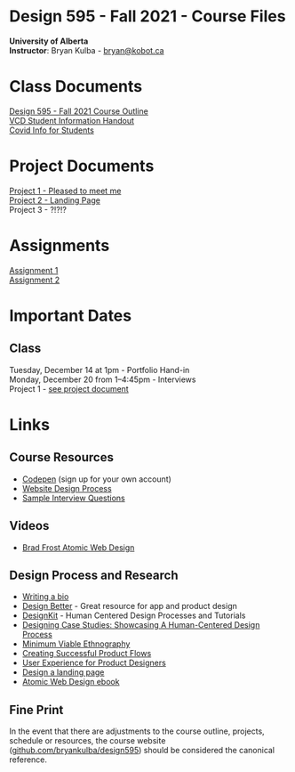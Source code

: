 # Design 595 - Fall 2021 - Course Files

**University of Alberta**  
**Instructor**: Bryan Kulba - [bryan@kobot.ca](mailto:bryan@kobot.ca)  

# Class Documents
[Design 595 - Fall 2021 Course Outline](Design_595_Outline.md)   
[VCD Student Information Handout](VCD_handout.pdf)   
[Covid Info for Students](fall-2021-guide-on-campus-students.pdf)  

# Project Documents
[Project 1 - Pleased to meet me](Design_595-Project_1-Pleased_to_Meet_Me.md)    
[Project 2 - Landing Page](Design_595-Project_2-Landing_Page.md)   
Project 3 - ?!?!?    

# Assignments
[Assignment 1](Design_595-assignment_1.md)  
[Assignment 2](Design_595-assignment_2.md)


# Important Dates  
## Class
Tuesday, December 14 at 1pm - Portfolio Hand-in    
Monday, December 20 from 1–4:45pm - Interviews   
Project 1 - [see project document](Design_595-Project_1-Pleased_to_Meet_Me.md)  
<!-- 
Project Two - [see project document](Design_595-Project_2-Landing_Page.md)  
Project Three - [see project document](Design_595-Project_3-UX_Challenge.md)  
 -->

# Links

## Course Resources
- [Codepen](https://codepen.io/) (sign up for your own account)  
- [Website Design Process](website_design_process.md)  
- [Sample Interview Questions](Interviewing.md)  

## Videos
- [Brad Frost Atomic Web Design](https://vimeo.com/179245570)

## Design Process and Research
- [Writing a bio](https://99u.adobe.com/articles/64151/how-to-write-a-better-bio-professional-summary) 
- [Design Better](https://www.designbetter.co/) - Great resource for app and product design
- [DesignKit](http://designkit.org) - Human Centered Design Processes and Tutorials
- [Designing Case Studies: Showcasing A Human-Centered Design Process](http://www.smashingmagazine.com/2015/02/designing-case-studies-human-centered-design-process/)  
- [Minimum Viable Ethnography](https://medium.com/research-things/minimum-viable-ethnography-a047e9358df0#.r6cfia93r)
- [Creating Successful Product Flows](https://medium.com/@ryanglasgow/creating-successful-product-flows-c41ffbce49a1#.gwnuwmgkz)
- [User Experience for Product Designers](https://medium.com/looks-good-feels-good/user-experience-for-product-designers-e9fa621ce3bc#.dpl1j7p0l)
- [Design a landing page](https://marketingexperiments.com/conversion-marketing/how-to-wireframe-a-landing-page)
- [Atomic Web Design ebook](http://atomicdesign.bradfrost.com/table-of-contents/)

## Fine Print
In the event that there are adjustments to the course outline, projects, schedule or resources, the course website ([github.com/bryankulba/design595](https://github.com/bryankulba/design595)) should be considered the canonical reference.

